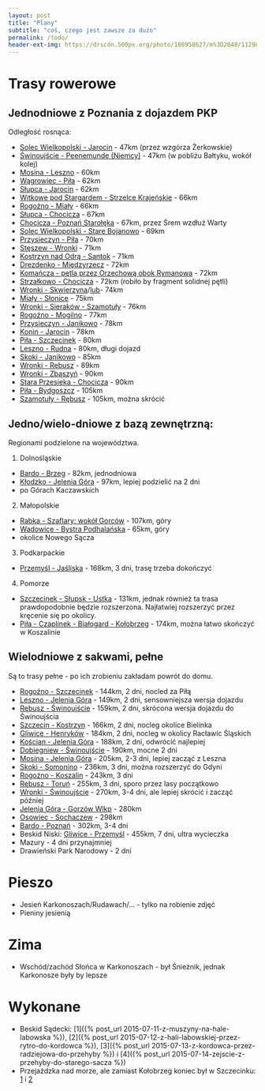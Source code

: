 ```yaml
---
layout: post
title: "Plany"
subtitle: "coś, czego jest zawsze za dużo"
permalink: /todo/
header-ext-img: https://drscdn.500px.org/photo/108958627/m%3D2048/11298784dfc9b54b1c430165add677d9
---
```


Trasy rowerowe
==============

Jednodniowe z Poznania z dojazdem PKP
-------------------------------------

Odległość rosnąca:

* [Solec Wielkopolski - Jarocin](http://umapa.pl/TOIJk) - 47km (przez wzgórza Żerkowskie)
* [Świnoujście - Peenemunde (Niemcy)](http://umapa.pl/nKdrV) - 47km (w pobliżu Bałtyku, wokół kolej)
* [Mosina - Leszno](http://umapa.pl/sEf8N) - 60km
* [Wągrowiec - Piła](http://umapa.pl/QqS4K) - 62km
* [Słupca - Jarocin](http://umapa.pl/FgUKd) - 62km
* [Witkowe pod Stargardem - Strzelce Krajeńskie](http://umapa.pl/HaM02) - 66km
* [Rogoźno - Miały](http://umapa.pl/Qt3xv) - 66km
* [Słupca - Chocicza](http://umapa.pl/4EYn3) - 67km
* [Chocicza - Poznań Starołęka](http://umapa.pl/mXmx9) - 67km, przez Śrem wzdłuż Warty
* [Solec Wielkopolski - Stare Bojanowo](http://umapa.pl/DKJnG) -  69km
* [Przysieczyn - Piła](http://umapa.pl/kkKna) - 70km
* [Stęszew - Wronki](http://umapa.pl/acGtR) - 71km
* [Kostrzyn nad Odrą - Santok](http://umapa.pl/lBrSe) - 71km
* [Drezdenko - Międzyrzecz](http://umapa.pl/KwUyx) - 72km
* [Komańcza - pętla przez Orzechową obok Rymanowa](http://umapa.pl/JoG54) - 72km
* [Strzałkowo - Chocicza](http://umapa.pl/Nm5D2) - 72km (robiło by fragment solidnej pętli)
* [Wronki - Skwierzyna](http://umapa.pl/bYRQ7)/[lub](http://umapa.pl/pdXVv)- 74km
* [Miały - Słonice](http://umapa.pl/FPynh) - 75km
* [Wronki - Sieraków - Szamotuły](http://umapa.pl/OmYei) - 76km
* [Rogoźno - Mogilno](http://umapa.pl/V3j7q) - 77km
* [Przysieczyn - Janikowo](http://umapa.pl/VH1ky) - 78km
* [Konin - Jarocin](http://umapa.pl/vH29C) - 78km
* [Piła - Szczecinek](http://umapa.pl/bUIAp) - 80km
* [Leszno - Rudna](http://umapa.pl/A33cY) - 80km, długi dojazd
* [Skoki - Janikowo](http://umapa.pl/IXCMj) - 85km
* [Wronki - Rębusz](http://umapa.pl/ZHbl9) - 89km
* [Wronki - Zbąszyń](http://umapa.pl/pnhVh) - 90km
* [Stara Przesieka - Chocicza](http://umapa.pl/XVIRB) - 90km
* [Piła - Bydgoszcz](http://umapa.pl/NoB6a) - 105km
* [Szamotuły - Rębusz](http://umapa.pl/XWpIL) - 105km, można skrócić

Jedno/wielo-dniowe z bazą zewnętrzną:
------------------------------

Regionami podzielone na województwa.

1. Dolnośląskie
  * [Bardo - Brzeg](http://umapa.pl/s0qFp) - 82km, jednodniowa
  * [Kłodzko - Jelenia Góra](http://umapa.pl/kmzsb) - 97km, lepiej podzielić na 2 dni
  * po Górach Kaczawskich
2. Małopolskie
  * [Rabka - Szaflary: wokół Gorców](http://umapa.pl/UmwFO) - 107km, góry
  * [Wadowice - Bystra Podhalańska](http://umapa.pl/tNa66) - 65km, góry
  * okolice Nowego Sącza
3. Podkarpackie
  * [Przemyśl - Jaśliska](http://umapa.pl/uPdwI) - 168km, 3 dni, trasę trzeba dokończyć
4. Pomorze
 * [Szczecinek - Słupsk - Ustka](http://umapa.pl/nX58U) - 131km, jednak
   również ta trasa prawdopodobnie będzie rozszerzona. Najłatwiej rozszerzyć
   przez kręcenie się po okolicy.
 * [Piła - Czaplinek - Białogard - Kołobrzeg](http://umapa.pl/Q22oD) - 174km, można
   łatwo skończyć w Koszalinie  

Wielodniowe z sakwami, pełne
---------------------

Są to trasy pełne - po ich zrobieniu zakładam powrót do domu.

* [Rogoźno - Szczecinek](http://umapa.pl/9JasB) - 144km, 2 dni, nocled za Piłą
* [Leszno - Jelenia Góra](http://umapa.pl/8zUGU) - 149km, 2 dni, sensowniejsza wersja dojazdu
* [Rębusz - Świnoujście](http://umapa.pl/4A8H5) - 159km, 2 dni, skrócona wersja dojazdu do Świnoujścia
* [Szczecin - Kostrzyn](http://umapa.pl/Zptz7) - 166km, 2 dni, nocleg okolice Bielinka
* [Gliwice - Henryków](http://umapa.pl/Hih4s) - 184km, 2 dni, nocleg w okolicy Racławic Śląskich
* [Kościan - Jelenia Góra](http://umapa.pl/w8QOM) - 188km, 2 dni, odwrócić najlepiej
* [Dobiegniew - Świnoujście](http://umapa.pl/kJsS6) - 190km, mocne 2 dni
* [Mosina - Jelenia Góra](http://umapa.pl/yJzD9) - 205km, 2-3 dni, lepiej zacząć z Leszna
* [Skoki - Somonino](http://umapa.pl/KejlQ) - 236km, 3 dni, można rozszerzyć do Gdyni
* [Rogoźno - Koszalin](http://umapa.pl/OPiTu) - 243km, 3 dni
* [Rębusz - Toruń](http://umapa.pl/ECzrt) - 255km, 3 dni, sporo przez lasy początkowo
* [Wronki - Świnoujście](http://umapa.pl/q2Ao1) - 270km, 3-4 dni, ale lepiej skrócić i zacząć później
* [Jelenia Góra - Gorzów Wlkp](http://umapa.pl/ffCv8) - 280km
* [Osowiec - Sochaczew](http://umapa.pl/QPCfj) - 298km
* [Bardo - Poznań](http://umapa.pl/GvhCw) - 302km, 3-4 dni
* Beskid Niski: [Gliwice - Przemyśl](http://umapa.pl/8oPCq) - 455km, 7 dni, ultra wycieczka
* Mazury - 4 dni przynajmniej
* Drawieński Park Narodowy - 2 dni

Pieszo
======

* Jesień Karkonoszach/Rudawach/... - tylko na robienie zdjęć
* Pieniny jesienią


Zima
====

* Wschód/zachód Słońca w Karkonoszach - był Śnieżnik, jednak Karkonosze były by
  lepsze


Wykonane
========

* Beskid Sądecki: [1]({% post_url 2015-07-11-z-muszyny-na-hale-labowska %}),
  [2]({% post_url 2015-07-12-z-hali-labowskiej-przez-rytro-do-kordowca %}),
  [3]({% post_url 2015-07-13-z-kordowca-przez-radziejowa-do-przehyby %}) i
  [4]({% post_url 2015-07-14-zejscie-z-przehyby-do-starego-sacza %})
* Przejażdzka nad morze, ale zamiast Kołobrzeg koniec był w Szczecinku:
  [1](/trip/2015/08/22/z-rebusza-do-cieszyno/) i [2](/trip/2015/08/23/z-cieszyno-do-szczecinka/)
